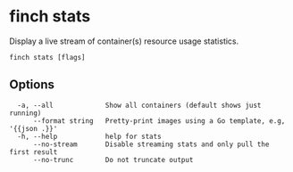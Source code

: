 # finch stats

Display a live stream of container(s) resource usage statistics.

```text
finch stats [flags]
```

## Options

```text
  -a, --all             Show all containers (default shows just running)
      --format string   Pretty-print images using a Go template, e.g, '{{json .}}'
  -h, --help            help for stats
      --no-stream       Disable streaming stats and only pull the first result
      --no-trunc        Do not truncate output
```

